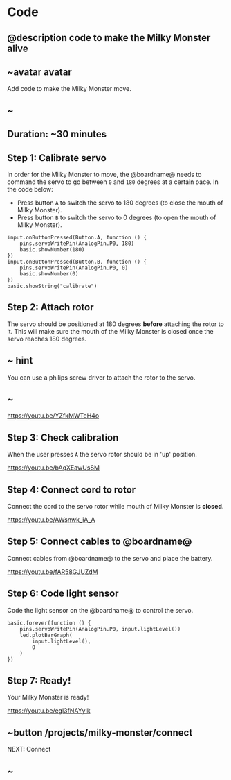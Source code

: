 # Code

## @description code to make the Milky Monster alive

## ~avatar avatar

Add code to make the Milky Monster move.

## ~

## Duration: ~30 minutes

## Step 1: Calibrate servo

In order for the Milky Monster to move, the @boardname@ needs to command the servo to go between ``0`` and ``180`` degrees at a certain pace. In the code below:
- Press button ``A`` to switch the servo to 180 degrees (to close the mouth of Milky Monster). 
- Press button ``B`` to switch the servo to 0 degrees (to open the mouth of Milky Monster). 

```blocks
input.onButtonPressed(Button.A, function () {
    pins.servoWritePin(AnalogPin.P0, 180)
    basic.showNumber(180)
})
input.onButtonPressed(Button.B, function () {
    pins.servoWritePin(AnalogPin.P0, 0)
    basic.showNumber(0)
})
basic.showString("calibrate")

```

## Step 2: Attach rotor

The servo should be positioned at 180 degrees **before** attaching the rotor to it. This will make sure the mouth of the Milky Monster is closed once the servo reaches 180 degrees. 

## ~ hint

You can use a philips screw driver to attach the rotor to the servo. 

## ~

https://youtu.be/YZfkMWTeH4o

## Step 3: Check calibration

When the user presses ``A`` the servo rotor should be in 'up' position. 

https://youtu.be/bAqXEawUsSM

## Step 4: Connect cord to rotor

Connect the cord to the servo rotor while mouth of Milky Monster is **closed**.

https://youtu.be/AWsnwk_iA_A

## Step 5: Connect cables to @boardname@

Connect cables from @boardname@ to the servo and place the battery.

https://youtu.be/fAR58GJUZdM

## Step 6: Code light sensor

Code the light sensor on the @boardname@ to control the servo.

```blocks
basic.forever(function () {
    pins.servoWritePin(AnalogPin.P0, input.lightLevel())
    led.plotBarGraph(
        input.lightLevel(),
        0
    )
})
```

## Step 7: Ready!

Your Milky Monster is ready!

https://youtu.be/egl3fNAYylk
<br/>
## ~button /projects/milky-monster/connect
NEXT: Connect
## ~
